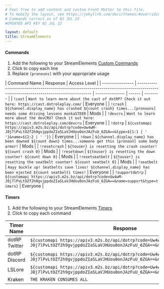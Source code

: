 ```yaml
---
# Feel free to add content and custom Front Matter to this file.
# To modify the layout, see https://jekyllrb.com/docs/themes/#overriding-theme-defaults
# Commands correct as of 02 JUL 22
#UPDATED API KEY 02 JUL 22

layout: default
title: StreamElements
---
```


#### Commands

1. Add the following to your StreamElements [Custom Commands](https://streamelements.com/dashboard/bot/commands/custom)
2. Click to copy each line
3. Replace `[pronouns]` with your appropriate usage

<div markdown="1" class="content-table">

| Command Name     | Response                                                                                                                             | Access Level    |
| ---------------- | ------------------------------------------------------------------------------------------------------------------------------------ | --------------- | ------ | -------- |
| `!cast`          | `Want to learn more about the cast of dotRP? Check it out here: https://cast.dotroleplay.com/`                                       | Everyone        |
| `!crash`         | `${channel.display_name} has crashed ${count crash} times...[pronouns] needs some driving lessons monkaSTEER`                        | Mods            |
| `!devcru`        | `Want to learn more about the devCRU? Check it out here: https://cast.dotroleplay.com/devcru`                                        | Everyone        |
| `!dotrp`         | `${customapi https://apiv3.m2s.bz/api/dotrp?code=Uw4wM-J0j7lPvLtOZf2h9gvjppdoZIaSLaVJHUou0onJAzFuU_6ZGA==&type=${1:1 | ' '}&name=${2:2 | ' '}}` | Everyone |
| `!down`          | `${channel.display_name} has been downed ${count down} times...someone get this [pronoun] some body armor!`                          | Mods            |
| `!resetcrash`    | `${touser} is resetting the crash counter! ${count crash 0}`                                                                         | Mods            |
| `!resetdown`     | `${touser} is resetting the down counter! ${count down 0}`                                                                           | Mods            |
| `!resetseatbelt` | `${touser} is resetting the seatbelt counter! ${count seatbelt 0}`                                                                   | Mods            |
| `!seatbelt`      | `Aayy buckle up! Seatbelts save lives! ${channel.display_name} has been ejected ${count seatbelt} times!`                            | Everyone        |
| `!supportdotrp`  | `${customapi https://apiv3.m2s.bz/api/dotrp?code=Uw4wM-J0j7lPvLtOZf2h9gvjppdoZIaSLaVJHUou0onJAzFuU_6ZGA==&name=support&type=timers}` | Everyone        |

</div>

#### Timers

1. Add the following to your StreamElements [Timers](https://streamelements.com/dashboard/bot/timers)
2. Click to copy each command

<div markdown="1" class="content-table">

| Timer Name    | Response                                                                                                                             | Time Interval (Recommended)  |
| ------------- | ------------------------------------------------------------------------------------------------------------------------------------ | ---------------------------- |
| dotRP Twitter | `${customapi https://apiv3.m2s.bz/api/dotrp?code=Uw4wM-J0j7lPvLtOZf2h9gvjppdoZIaSLaVJHUou0onJAzFuU_6ZGA==&name=twitter&type=timers}` | 15-20 minutes                |
| dotRP Discord | `${customapi https://apiv3.m2s.bz/api/dotrp?code=Uw4wM-J0j7lPvLtOZf2h9gvjppdoZIaSLaVJHUou0onJAzFuU_6ZGA==&name=discord&type=timers}` | 30 minutes                   |
| LSLore        | `${customapi https://apiv3.m2s.bz/api/dotrp?code=Uw4wM-J0j7lPvLtOZf2h9gvjppdoZIaSLaVJHUou0onJAzFuU_6ZGA==&name=lslore&type=timers}`  | 60 minutes                   |
| Kraken        | `THE KRAKEN CONSUMES ALL`                                                                                                            | 30 minutes                   |

</div>
